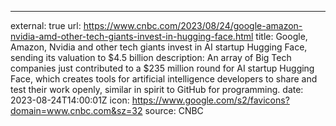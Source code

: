 ---
external: true
url: https://www.cnbc.com/2023/08/24/google-amazon-nvidia-amd-other-tech-giants-invest-in-hugging-face.html
title: Google, Amazon, Nvidia and other tech giants invest in AI startup Hugging Face, sending its valuation to $4.5 billion
description: An array of Big Tech companies just contributed to a $235 million round for AI startup Hugging Face, which creates tools for artificial intelligence developers to share and test their work openly, similar in spirit to GitHub for programming.
date: 2023-08-24T14:00:01Z
icon: https://www.google.com/s2/favicons?domain=www.cnbc.com&sz=32
source: CNBC